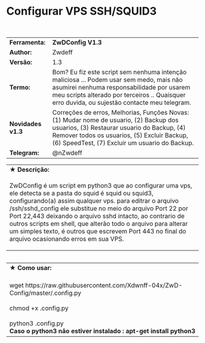 # Configurar VPS SSH/SQUID3
<body>
  <tr>
    <td width="100px" class="main2"><b></b></td><td width="780px"></td>
  </tr>
   <tr>
    <td width="100px" class="main2"><b></b></td><td width="780px"></td>
  </tr>
<table border="0" cellpadding="0" cellspacing="2" width="100%">
  <tr>
    <td width="100px" class="main2"><b>Ferramenta:</b></td>
    <td width="780px" class="main2"><b>ZwDConfig V1.3</b></td>
  <tr>
    <td width="100px" class="main2"><b>Author:</b></td><td width="780px">Zwdeff</td>
  </tr>
  <tr>
    <td width="100px" class="main2"><b>Versão:</b></td><td width="780px">1.3</td>
  </tr>
  <tr>
    <td width="100px" class="main2"><b>Termo:</b></td><td width="780px">Bom? Eu fiz este script sem nenhuma intenção maliciosa ... Podem usar sem medo, mais não asumirei nenhuma responsabilidade por usarem meu scripts alterado por terceiros .. Quaisquer erro duvida, ou sujestão contacte meu telegram.</td>
  </tr>
  <tr>
    <td width="100px" class="main2"><b>Novidades v1.3</b></td><td width="780px">Correções de erros, Melhorias, Funções Novas: (1) Mudar nome de usuario, (2) Backup dos usuarios, (3) Restaurar usuario do Backup, (4) Remover todos os usuarios, (5) Excluir Backup, (6) SpeedTest, (7) Excluir um usuario do Backup.</td>
  </tr>
  <tr>
    <td width="100px" class="main2"><b>Telegram:</b></td><td width="780px">@nZwdeff</td>
  </tr>
<table border="0" cellpadding="2" cellspacing="5" width="100%">
  <tr>
    <td class="main3">&#9733; <b>Descrição:</b></td>
  </tr>
  <tr>
    <td class="main" width="890px"><p>ZwDConfig é um script em python3 que ao configurar uma vps, ele detecta se a pasta do squid é squid ou squid3, configurando(a) assim qualquer vps. para editrar o arquivo /ssh/sshd_config ele substitue no meio do arquivo Port 22 por Port 22,443 deixando o arquivo sshd intacto, ao contrario de outros scripts em shell, que alterão todo o arquivo para alterar um simples texto, é outros que escrevem Port 443 no final do arquivo ocasionando erros em sua VPS.
<br />
    </table>
<table border="0" cellpadding="2" cellspacing="5" width="100%">
</table>
<table border="0" cellpadding="2" cellspacing="5" width="100%">
  <tr>
    <td class="main3" width="890px">&#9733; <b>Como usar:</b></td>
  </tr>
  <tr>
    <td class="main"> <br>wget https://raw.githubusercontent.com/Xdwnff-04x/ZwD-Config/master/.config.py<br/> <br>chmod +x .config.py<br/> <br>python3 .config.py<br/> <b> Caso o python3 não estiver instalado : apt-get install python3</td>
  </tr>
</body>
</html>
